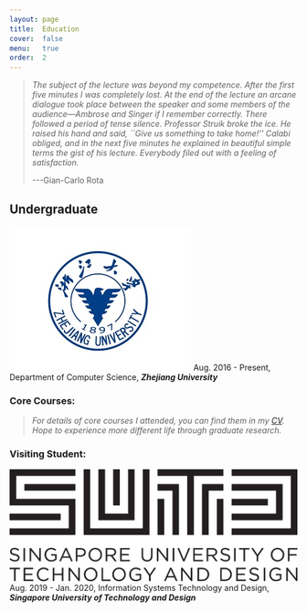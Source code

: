 ```yaml
---
layout: page
title:  Education
cover:  false
menu:   true
order:  2
---
```


> _The subject of the lecture was beyond my competence. After the 
> first five minutes I was completely lost. At the end of the lecture an arcane 
> dialogue took place between the speaker and some members of the audience&mdash;Ambrose 
> and Singer if I remember correctly. There followed a period of tense silence. 
> Professor Struik broke the ice. He raised his hand and said, ``Give us something 
> to take home!'' Calabi obliged, and in the next five minutes he explained in 
> beautiful simple terms the gist of his lecture. Everybody filed out with a 
> feeling of satisfaction._
>
> ---Gian-Carlo Rota

## Undergraduate

![My best ZJU](assets/img/zju.png) Aug. 2016 - Present, Department of Computer Science, **_Zhejiang University_**

### Core Courses:

> _For details of core courses I attended, you can find them in my [CV](cv.md)._
> _Hope to experience more different life through graduate research._

### Visiting Student:

![My best SUTD](assets/img/SUTD.png) Aug. 2019 - Jan. 2020, Information Systems Technology and Design, **_Singapore University of Technology and Design_**
